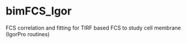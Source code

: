 # bimFCS_Igor
FCS correlation and fitting for TIRF based FCS to study cell membrane (IgorPro routines)

